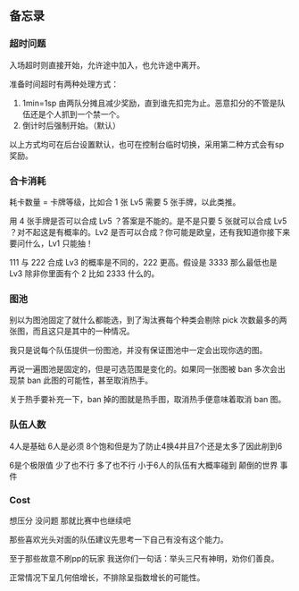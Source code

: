 ## 备忘录

### 超时问题

入场超时则直接开始，允许途中加入，也允许途中离开。

准备时间超时有两种处理方式：
1. 1min=1sp 由两队分摊且减少奖励，直到谁先扣完为止。恶意扣分的不管是队伍还是个人抓到一个禁一个。
2. 倒计时后强制开始。（默认）

以上方式均可在后台设置默认，也可在控制台临时切换，采用第二种方式会有sp奖励。

### 合卡消耗

耗卡数量 = 卡牌等级，比如合 1 张 Lv5 需要 5 张手牌，以此类推。

用 4 张手牌是否可以合成 Lv5 ？答案是不能的。是不是只要 5 张就可以合成 Lv5 ？对不起这是有概率的。Lv2 是否可以合成？你可能是欧皇，还有我知道你接下来要问什么，Lv1 只能抽！

111 与 222 合成 Lv3 的概率是不同的，222 更高。假设是 3333 那么最低也是 Lv3 除非你里面有个 2 比如 2333 什么的。

### 图池

别以为图池固定了就什么都能选，到了淘汰赛每个种类会剔除 pick 次数最多的两张图，而且这只是其中的一种情况。

我只是说每个队伍提供一份图池，并没有保证图池中一定会出现你选的图。

再说一遍图池是固定的，但是可选范围是变化的。如果同一张图被 ban 多次会出现禁 ban 此图的可能性，甚至取消热手。

关于热手要补充一下，ban 掉的图就是热手图，取消热手便意味着取消 ban 图。

### 队伍人数

4人是基础 6人是必须 8个饱和但是为了防止4换4并且7个还是太多了因此削到6

6是个极限值 少了也不行 多了也不行 小于6人的队伍有大概率碰到 颠倒的世界 事件

### Cost

想压分 没问题 那就比赛中也继续吧

那些喜欢光头对面的队伍建议先思考一下自己有没有这个能力。

至于那些故意不刷pp的玩家 我送你们一句话：举头三尺有神明，劝你们善良。

正常情况下呈几何倍增长，不排除呈指数增长的可能性。
